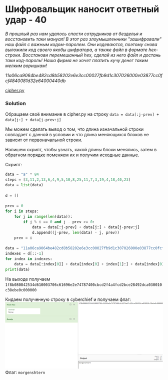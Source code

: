 # Шифровальщик наносит ответный удар - 40
_В прошлый раз нам удалось спасти сотрудников от безделья и восстановить таки мануал! В этот раз злоумышленники "зашифровали" наш файл с важным кодом-паролем. Они издеваются, поэтому снова выложили код своего якобы шифратора, а также файл в формате hex-строки. Восстанови перемешанный hex, сделай из него файл и достань таки код-пароль! Наша фирма не хочет платить кучу денег таким мелким воришкам!_

_11a06ca9064be482cd8b58202e6e3cc00027fb9d1c307026000e03877cc0fcf4840081d32e64000440db_

[cipher.py](cipher.py)
### Solution
Обращаем своё внимание в cipher.py на строку
`data = data[:j-prev] + data[j:] + data[j-prev:j]`

Мы можем сделать вывод о том, что длина изначальной строки совпадает с данной в условии и что длина меняющихся блоков не зависит от первоначальной строки.

Напишем скрипт, чтобы узнать, какой длины блоки менялись, затем в обратном порядке поменяем их и получим исходные данные.

Скрипт:
```python
data = "a" * 84
steps = [3,11,2,13,6,4,9,5,10,8,25,11,7,3,19,4,18,40,23]
data = list(data)

d = []

prev = 0
for i in steps:
    for j in range(len(data)):
        if j % i == 0 and j - prev >= 0:
            data = data[:j-prev] + data[j:] + data[j-prev:j]
            d.append((j-prev, len(data) - j, prev))
    prev = i

data = "11a06ca9064be482cd8b58202e6e3cc00027fb9d1c307026000e03877cc0fcf4840081d32e64000440db"
indexes = d[::-1]
for index in indexes:
    data = data[:index[0]] + data[index[0] + index[1]:] + data[index[0]: index[0] + index[1]]
print(data)
```
На выходе получаем `1f8b080842534d610003706c61696e2e74787400cbcd2f4a4fcd2bce28492dca030010c38ebe0c000000`

Кидаем полученную строку в cyberchief и получаем флаг:
![CyberChief](cs.png)
Флаг: `morgenshtern`
